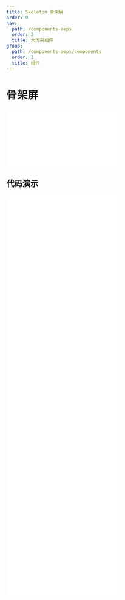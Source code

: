 ```yaml
---
title: Skeleton 骨架屏
order: 0
nav:
  path: /components-aeps
  order: 2
  title: 大优采组件
group:
  path: /components-aeps/components
  order: 2
  title: 组件
---
```


# 骨架屏

<div>
<embed src="@docs-common/skeleton/index.md"></embed>
</div>
        
## 代码演示

<Row gutter=8>

  <Col span=24>
    
  <div class="code-box"><embed src="@abiz-rc-aeps/skeleton/demo/basic-skeleton-aeps.md"></embed></div>
          
  <div class="code-box"><embed src="@abiz-rc-aeps/skeleton/demo/complex-skeleton-aeps.md"></embed></div>
          
  <div class="code-box"><embed src="@abiz-rc-aeps/skeleton/demo/active-skeleton-aeps.md"></embed></div>
          
  <div class="code-box"><embed src="@abiz-rc-aeps/skeleton/demo/element-skeleton-aeps.md"></embed></div>
          
  <div class="code-box"><embed src="@abiz-rc-aeps/skeleton/demo/children-skeleton-aeps.md"></embed></div>
          
  <div class="code-box"><embed src="@abiz-rc-aeps/skeleton/demo/list-skeleton-aeps.md"></embed></div>
          
  </Col>
          
</Row>
        
<div><embed src="@docs-common/skeleton/index-api.md"></embed><div>
